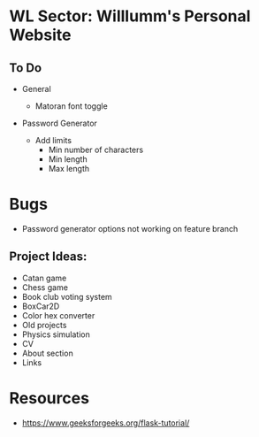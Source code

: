 # WL Sector: Willlumm's Personal Website

## To Do
    
- General
  - Matoran font toggle

- Password Generator
  - Add limits
    - Min number of characters
    - Min length
    - Max length

# Bugs
- Password generator options not working on feature branch

## Project Ideas:
- Catan game
- Chess game
- Book club voting system
- BoxCar2D
- Color hex converter
- Old projects
- Physics simulation
- CV
- About section
- Links

# Resources
- https://www.geeksforgeeks.org/flask-tutorial/